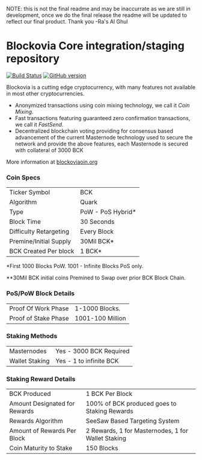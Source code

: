 NOTE: this is not the final readme and may be inaccurrate as we are still in development, once we do the final release the readme will be updated to reflect our final product. 
Thank you 
-Ra's Al Ghul

Blockovia Core integration/staging repository
=====================================

[![Build Status](https://travis-ci.org/BCK-Project/BCK.svg?branch=master)](https://travis-ci.org/BCK-Project/BCK) [![GitHub version](https://badge.fury.io/gh/BCK-Project%2FBCK.svg)](https://badge.fury.io/gh/BCK-Project%2FBCK)

Blockovia is a cutting edge cryptocurrency, with many features not available in most other cryptocurrencies.
- Anonymized transactions using coin mixing technology, we call it _Coin Mixing_.
- Fast transactions featuring guaranteed zero confirmation transactions, we call it _FastSend_.
- Decentralized blockchain voting providing for consensus based advancement of the current Masternode
  technology used to secure the network and provide the above features, each Masternode is secured
  with collateral of 3000 BCK

More information at [blockoviaoin.org](http://www.blockoviaoin.org)

### Coin Specs
<table>
<tr><td>Ticker Symbol</td><td>BCK</td></tr>
<tr><td>Algorithm</td><td>Quark</td></tr>
<tr><td>Type</td><td>PoW - PoS Hybrid*</td></tr>
<tr><td>Block Time</td><td>30 Seconds</td></tr>
<tr><td>Difficulty Retargeting</td><td>Every Block</td></tr>
<tr><td>Premine/Initial Supply</td><td>30Mil BCK*</td></tr>
<tr><td>BCK Created Per block</td><td>1 BCK*</td></tr>
</table>

*First 1000 Blocks PoW. 1001 - Infinite Blocks PoS only.

**30Mil BCK initial coins Premined to Swap over prior BCK Block Chain.

### PoS/PoW Block Details
<table>
<tr><td>Proof Of Work Phase</td><td>1-1000 Blocks.</td></tr>
<tr><td>Proof of Stake Phase</td><td>1001-100 Million</td></tr>
</table>

### Staking Methods
<table>
<tr><td>Masternodes</td><td>Yes - 3000 BCK Required</td></tr>
<tr><td>Wallet Staking</td><td>Yes - 1 to infinite BCK</td></tr>
</table>

### Staking Reward Details
<table>
<tr><td>BCK Produced</td><td>1 BCK Per Block</td></tr>
<tr><td>Amount Designated for Rewards</td><td>100% of BCK produced goes to Staking Rewards</td></tr>
<tr><td>Rewards Algorithm</td><td>SeeSaw Based Targeting System</td></tr>
<tr><td>Amount of Rewards Per Block</td><td>2 Rewards, 1 for Masternodes, 1 for Wallet Staking</td></tr>
<tr><td>Coin Maturity to Stake</td><td>150 Blocks</td></tr>




